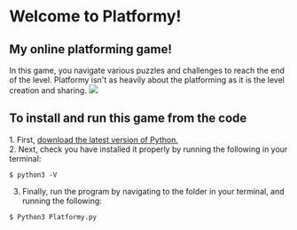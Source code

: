 <b><h1>Welcome to Platformy!</h1></b>
<h2>My online platforming game!</h2>
  In this game, you navigate various puzzles and challenges to reach the end of the level. Platformy isn't as heavily about the platforming as it is the level creation and sharing.
<img src="https://superarcherg.com/images/PlatformyPromo.png">
<h2>To install and run this game from the code</h2>
1. First, <a href="https://www.python.org/downloads/">download the latest version of Python.</a><br>
2. Next, check you have installed it properly by running the following in your terminal:

```shell
$ python3 -V
```

3. Finally, run the program by navigating to the folder in your terminal, and running the following:

```shell
$ Python3 Platformy.py
```
